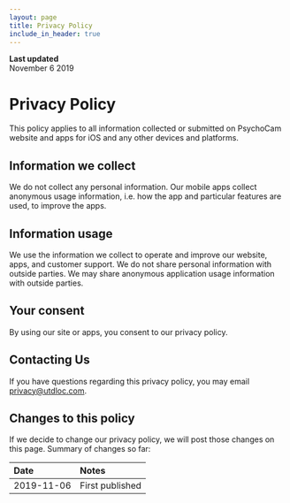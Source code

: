 ```yaml
---
layout: page
title: Privacy Policy
include_in_header: true
---
```

**Last updated**  
November 6 2019

# Privacy Policy

This policy applies to all information collected or submitted on PsychoCam website and apps for iOS and any other devices and platforms.

## Information we collect

We do not collect any personal information.
Our mobile apps collect anonymous usage information, i.e. how the app and particular features are used, to improve the apps.

## Information usage

We use the information we collect to operate and improve our website, apps, and customer support.
We do not share personal information with outside parties.
We may share anonymous application usage information with outside parties.

## Your consent

By using our site or apps, you consent to our privacy policy.

## Contacting Us

If you have questions regarding this privacy policy, you may email privacy@utdloc.com.

## Changes to this policy

If we decide to change our privacy policy, we will post those changes on this page. Summary of changes so far:

| Date | Notes |
| :--- | :--- |
| 2019-11-06 | First published |

